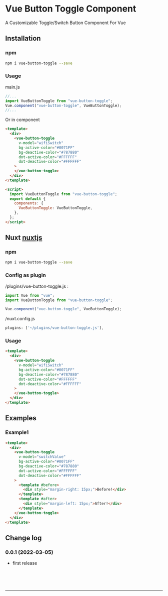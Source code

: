 # Vue Button Toggle Component

A Customizable Toggle/Switch Button Component For Vue

## Installation

### npm

```bash
npm i vue-button-toggle --save
```

### Usage

main.js

```javascript
//...
import VueButtonToggle from "vue-button-toggle";
Vue.component("vue-button-toggle", VueButtonToggle);
//...
```

Or in component

```html
<template>
  <div>
    <vue-button-toggle
      v-model="wifiSwitch"
      bg-active-color="#0071FF"
      bg-deactive-color="#787880"
      dot-active-color="#FFFFFF"
      dot-deactive-color="#FFFFFF"
    >
    </vue-button-toggle>
  </div>
</template>

<script>
  import VueButtonToggle from "vue-button-toggle";
  export default {
    components: {
      VueButtonToggle: VueButtonToggle,
    },
  };
</script>
```

## Nuxt [nuxtjs](https://nuxtjs.org/)

### npm

```bash
npm i vue-button-toggle --save
```

### Config as plugin

/plugins/vue-button-toggle.js :

```javascript
import Vue from "vue";
import VueButtonToggle from "vue-button-toggle";

Vue.component("vue-button-toggle", VueButtonToggle);
```

/nuxt.config.js

```javascript
plugins: ['~/plugins/vue-button-toggle.js'],
```

### Usage

```html
<template>
  <div>
    <vue-button-toggle
      v-model="wifiSwitch"
      bg-active-color="#0071FF"
      bg-deactive-color="#787880"
      dot-active-color="#FFFFFF"
      dot-deactive-color="#FFFFFF"
    >
    </vue-button-toggle>
  </div>
</template>
```

## Examples

### Example1

```html
<template>
  <div>
    <vue-button-toggle
      v-model="switchValue"
      bg-active-color="#0071FF"
      bg-deactive-color="#787880"
      dot-active-color="#FFFFFF"
      dot-deactive-color="#FFFFFF"
    >
      <template #before>
        <div style="margin-right: 15px;">Before!</div>
      </template>
      <template #after>
        <div style="margin-left: 15px;">After!</div>
      </template>
    </vue-button-toggle>
  </div>
</template>
```

## Change log

### 0.0.1 (2022-03-05)

- first release

<br />
<br />
<br />
<hr />
